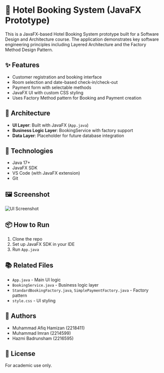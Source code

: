 # 🏨 Hotel Booking System (JavaFX Prototype)

This is a JavaFX-based Hotel Booking System prototype built for a Software Design and Architecture course. The application demonstrates key software engineering principles including Layered Architecture and the Factory Method Design Pattern.

## ✨ Features
- Customer registration and booking interface
- Room selection and date-based check-in/check-out
- Payment form with selectable methods
- JavaFX UI with custom CSS styling
- Uses Factory Method pattern for Booking and Payment creation

## 🧱 Architecture
- **UI Layer**: Built with JavaFX (`App.java`)
- **Business Logic Layer**: BookingService with factory support
- **Data Layer**: Placeholder for future database integration

## 📁 Technologies
- Java 17+
- JavaFX SDK
- VS Code (with JavaFX extension)
- Git

## 🖼️ Screenshot
![UI Screenshot](https://imgur.com/a/p3Uy1kN)

## 📦 How to Run
1. Clone the repo
2. Set up JavaFX SDK in your IDE
3. Run `App.java`

## 📚 Related Files
- `App.java` - Main UI logic
- `BookingService.java` - Business logic layer
- `StandardBookingFactory.java`, `SimplePaymentFactory.java` - Factory pattern
- `style.css` - UI styling

## 📎 Authors
- Muhammad Afiq Hamizan (2218411)  
- Muhammad Imran (2214599)  
- Hazmi Badrunsham (2216595)

## 📜 License
For academic use only.

